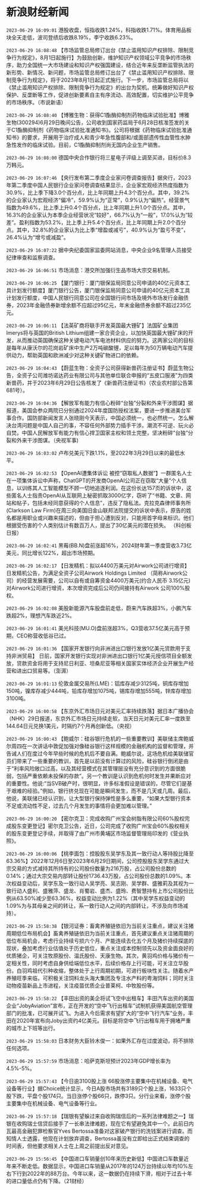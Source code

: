 # 新浪财经新闻
`2023-06-29 16:09:01` 港股收盘，恒指收跌1.24%，科指收跌1.71%。体育用品板块全天走低，波司登绩后收跌8.19%，李宁收跌6.23%。

`2023-06-29 16:08:48` 【市场监管总局修订出台《禁止滥用知识产权排除、限制竞争行为规定》，8月1日起施行】为鼓励创新，维护知识产权领域公平竞争的市场秩序，助力全国统一大市场建设和知识产权强国建设，结合近年来反垄断监管执法的新形势、新情况、新问题，市场监管总局修订出台了《禁止滥用知识产权排除、限制竞争行为规定》，将于2023年8月1日起正式施行。下一步，市场监管总局将以《禁止滥用知识产权排除、限制竞争行为规定》的出台为契机，统筹做好知识产权保护、反垄断等工作，促进创新要素自主有序流动、高效配置，切实维护公平竞争的市场秩序。（市说新语）

`2023-06-29 16:08:40` 【博雅生物：获得C1酯酶抑制剂药物临床试验批准】博雅生物(300294)6月29日晚间公告，公司收到国家药监局于6月28日核准签发的关于C1酯酶抑制剂《药物临床试验批准通知书》。公司将根据《药物临床试验批准通知书》的要求，开展用于治疗成人和青少年急性腹部和/或面部遗传性血管性水肿急性发作的临床试验。目前，C1酯酶抑制剂尚无国内企业生产销售。

`2023-06-29 16:08:00` 德国中央合作银行将三星电子评级上调至买进，目标价8.3万韩元。

`2023-06-29 16:07:46` 【央行发布第二季度企业家问卷调查报告】据央行，2023年第二季度中国人民银行企业家问卷调查结果显示，企业家宏观经济热度指数为30.9%，比上季下降3.0个百分点，比上年同期上升4.3个百分点。其中，39.2%的企业家认为宏观经济“偏冷”，59.9%认为“正常”，0.9%认为“偏热”。经营景气指数为49.6%，比上季上升0.4个百分点，比上年同期上升1.0个百分点。其中，16.3%的企业家认为本季企业经营状况“较好”，66.7%认为“一般”，17.0%认为“较差”。盈利指数为53.2%，比上季上升5.4个百分点，比上年同期上升2.0个百分点。其中，32.8%的企业家认为比上季“增盈或减亏”，40.9%认为“盈亏不变”，26.4%认为“增亏或减盈”。

`2023-06-29 16:07:22` 据中央纪委国家监委网站消息，中央企业9名管理人员接受纪律审查和监察调查。

`2023-06-29 16:06:51` 市场消息：港交所加强衍生品市场大宗交易机制。

`2023-06-29 16:06:25` 【厦门银行：厦门银保监局同意公司申请的40亿元资本工具计划发行额度】厦门银行公告，厦门银保监局同意公司申请的40亿元资本工具计划发行额度，中国人民银行同意公司在全国银行间市场及境外市场发行金融债券，2023年金融债券新增余额不应超过95亿元，年末金融债券余额不超过235亿元。

`2023-06-29 16:06:11` 【法英矿商将联手开发英国最大锂矿】法国矿业集团Imerys将与英国的British Lithium组建一家合资企业，以加快英国最大锂矿床的开发，从而推动英国确保这种关键电动汽车电池材料供应的努力。这两家公司的目标是每年从康沃尔的花岗岩矿床中生产2万吨碳酸锂，足以每年为50万辆电动汽车提供动力，帮助英国和欧洲减少对这种关键矿物进口的依赖。

`2023-06-29 16:04:43` 【蔚蓝生物：全资子公司获得新兽药注册证书】蔚蓝生物公告，全资子公司潍坊诺达药业有限公司与其他单位联合申报的“五皮口服液”为四类新兽药，并于2023年6月29日公告核发了《新兽药注册证书》（农业农村部公告第681号）。

`2023-06-29 16:04:36` 【解放军有能力有信心粉碎“台独”分裂和外来干涉图谋】据报道，美国会参众两院已分别通过2024年度国防授权法案，要进一步推进美台军事合作。国防部新闻发言人张晓刚今天表示，中国必须统一，也必然统一。怎么解决台湾问题是中国人自己的事，不容任何外部势力插手干涉。潮流不可逆、玩火必自焚。中国人民解放军有能力有信心捍卫国家主权和领土完整，坚决粉碎“台独”分裂和外来干涉图谋。（央视军事)

`2023-06-29 16:03:02` 卢布兑美元下跌1.1%，至2022年3月29日以来的最低水平。

`2023-06-29 16:02:53` 【OpenAI遭集体诉讼 被控“窃取私人数据”】一群匿名人士在一项集体诉讼中声称，ChatGPT的开发商OpenAI公司正在窃取“大量”个人信息，以训练其人工智能模型不顾一切地追逐利润。在这份长达157页的诉状中，这些匿名人士指责OpenAI从互联网上秘密抓取3000亿字，窃听了“书籍、文章、网站和帖子，包括未经同意获得的个人信息”，违反了隐私法。克拉克森律师事务所(Clarkson Law Firm)在周三向美国旧金山联邦法院提交的诉状中表示，原告的姓名都是用职业或兴趣来描述的，但由于担心遭到反对，只能用首字母来标识。他们根据受伤害的个人类别估计有数百万人，提出了30亿美元的潜在损失。 （科创板日报）

`2023-06-29 16:02:41` 黑莓(BB.N)盘前涨超16%，2024财年第一季度营收3.73亿美元，同比增长122%，超出市场预期。

`2023-06-29 16:02:17` 【日发精机：拟以4400万美元对Airwork公司进行增资】日发精机公告，为满足全资子公司Airwork Holdings Limited （简称Airwork公司）的经营发展需要，公司以自有或自筹资金4400万美元(约合人民币 3.15亿元)对Airwork公司进行增资，本次增资完成后公司仍间接持有Airwork 公司100%股权。

`2023-06-29 16:02:08` 美股新能源汽车股盘前走低，蔚来汽车跌超3%，小鹏汽车跌超2%，理想汽车跌近2%。

`2023-06-29 16:01:41` 美光科技(MU.O)盘前涨超3%，Q3营收37.5亿美元高于预期，CEO称营收低谷已过。

`2023-06-29 16:01:36` 【国家开发银行向非洲进出口银行发放1亿美元贷款用于支持非洲贸易】 日前，国家开发银行实现对非洲进出口银行1亿美元授信项目全额发放，贷款资金将用于支持尼日利亚、坦桑尼亚等相关国家实体经济企业开展生产经营和进出口贸易等。（澎湃）

`2023-06-29 16:01:13` 伦敦金属交易所(LME)：铝库存减少3125吨，铜库存增加150吨，镍库存减少444吨，铅库存增加1075吨，锡库存增加555吨，锌库存增加3100吨。

`2023-06-29 16:00:58` 【东京外汇市场日元对美元汇率持续跌落】据日本广播协会（NHK）29日报道，东京外汇市场日元持续走软，当天日元对美元汇率一度跌至144.64日元兑换1美元，时隔约7个月再创新低。（央视）

`2023-06-29 16:00:43` 【鲍威尔：硅谷银行危机的一些重要教训】美联储主席鲍威尔周四在一次讲话中敦促加强对像硅谷银行这样规模的金融机构的监督和管理，并告诫人们在度过今年早些时候的危机后不要自满。鲍威尔说，这场危机给美联储官员们带来了一些重要的教训，首先是以前没有计算过的风险，硅谷银行倒闭是由于“利率风险敞口过高，以及其经营模式在其管理层没有充分意识到的方面很脆弱，包括严重依赖未投保的存款”。另一个教训是认识到危机何时发生并果断应对的重要性。他说:“当SVB破产时，很明显，许多标准假设是错误的，尽管它们是基于艰难的经验。”例如，银行挤兑现在可能是瞬间发生，而不是几天或几周。最后，他说，美联储已经认识到，让大型银行保持弹性是多么重要，“如果大型银行资本不足或流动性不足，过去几个月发生的事情将会更加难以管理。”

`2023-06-29 16:00:20` 【密尔克卫：完成收购广州宝会树脂有限公司60%股权完成股东变更登记】密尔克卫公告，近日，公司完成了收购广州宝会60%股权相关的股东变更登记手续，并取得了由广州市黄埔区市场监督管理局印发的《营业执照》。

`2023-06-29 16:00:06` 【桃李面包：控股股东吴学东及其一致行动人等持股比降至63.36%】2022年12月6日至2023年6月29日期间，公司控股股东吴学东通过大宗交易的方式减持其所持有的公司股份数量为216万股，占公司股份总数的0.14%；通过大宗交易内部转让股份1736.43万股，占公司股份总数的1.09%。本次权益变动后，吴学东及一致行动人吴学亮、吴志刚、吴学群、盛雅莉及其视为一致行动人盛利、盛雅萍、盛龙、肖蜀岩、盛杰、盛玲、费智慧持有上市公司股份比例从63.50%减少至63.36%，权益变动比例为1.22%（其中吴学东权益变动的1.09%为与其母亲之间的转让，系一致行动人之间的内部转让，不涉及向市场减持）。

`2023-06-29 15:58:38` 【银河证券：畜禽养殖链依旧为当前关注重点，建议关注猪周期低位布局机会】畜禽养殖链依旧为当前关注重点，首先建议重点关注猪周期的低位布局机会，考虑行业持续亏损六个月、产能连续去化五个月及猪价持续探底的现状，叠加考虑行业估值处于历史低位，重点关注成本控制领先以及资金面良好的优质猪企，可关注牧原股份、温氏股份、天康生物。其次，黄羽鸡价格与猪价有一定相关性，同时考虑自身供给端低位水平，后续价格存上行可能，可关注立华股份。白羽鸡祖代引种收缩，整体处于上行周期初期，可进行板块性关注。随着水产养殖旺季来临，可积极关注饲料龙头海大集团及专注水产料的粤海饲料；同时关注动物疫苗新品上市进程，关注疫苗优质企业普莱柯、中牧股份等。

`2023-06-29 15:58:22` 【丰田出资的美企将试飞空中出租车】丰田汽车出资的美国企业“JobyAviation”宣布，正在开发的“空中飞行出租车”试制机获得美国航空管理部门的批准，已可展开试飞。为进入今后需求有望扩大的“空中飞行汽车”业务，丰田在2020年宣布向Joby出资约4亿美元。目标是将空中飞行出租车用于拥堵严重的城市上下班等出行。

`2023-06-29 15:58:03` 日本财务大臣铃木俊一：如果外汇存在过度波动，将不排除任何选项。

`2023-06-29 15:57:59` 市场消息：哈萨克斯坦预计2023年GDP增长率为4.5%-5%。

`2023-06-29 15:57:43` 【今日逾3100股上涨 66股涨停主要集中在机械设备、电气设备等行业】据Choice统计显示，今日A股市场共有3189只个股上涨，1633只个股下跌，平盘个股174只。当日涨停个股66只，跌停3只。分行业来看，涨停个股主要集中在机械设备、电气设备等行业。

`2023-06-29 15:57:18` 【瑞银有望躲过来自收购瑞信后的一系列法律难题之一】瑞银在收购瑞士信贷后接手了一长串法律难题，现在它有望避免其中一个。此前日内瓦最高金融犯罪检察官Yves Bertossa准备对这家破产银行的洗钱案进行调查。而知情人士透露，他现在计划放弃调查，Bertossa虽没有立即给出正式结束调查的时间表，但他要求相关人士在上周之前提出反对意见。

`2023-06-29 15:56:45` 【中国进口车销量创10年来历史新低】中国进口车数量近年来不断走低。数据显示，中国进口车销量从2017年的124万台持续以年均10%左右下行到2022年的88万台。今年以来，这一数据仍在持续下滑，相对于过去十年的进口量低点仍有下降。（21财经）

